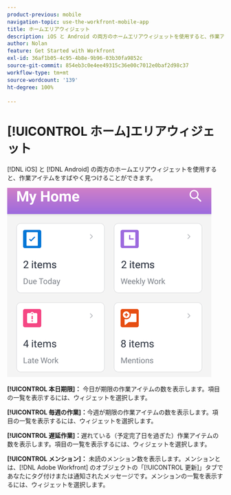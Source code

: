 ```yaml
---
product-previous: mobile
navigation-topic: use-the-workfront-mobile-app
title: ホームエリアウィジェット
description: iOS と Android の両方のホームエリアウィジェットを使用すると、作業アイテムをすばやく見つけることができます。
author: Nolan
feature: Get Started with Workfront
exl-id: 36af1b05-4c95-4b8e-9b96-03b30fa9852c
source-git-commit: 854eb3c0e4ee49315c36e00c7012e0baf2d98c37
workflow-type: tm+mt
source-wordcount: '139'
ht-degree: 100%

---
```


# [!UICONTROL ホーム]エリアウィジェット

[!DNL iOS] と [!DNL Android] の両方のホームエリアウィジェットを使用すると、作業アイテムをすばやく見つけることができます。

![ホームエリアウィジェット](assets/mobile-home-area-widgets.png)

**[!UICONTROL 本日期限]：** 今日が期限の作業アイテムの数を表示します。項目の一覧を表示するには、ウィジェットを選択します。

**[!UICONTROL 毎週の作業]：**&#x200B;今週が期限の作業アイテムの数を表示します。項目の一覧を表示するには、ウィジェットを選択します。

**[!UICONTROL 遅延作業]：**&#x200B;遅れている（予定完了日を過ぎた）作業アイテムの数を表示します。項目の一覧を表示するには、ウィジェットを選択します。

**[!UICONTROL メンション]：** 未読のメンション数を表示します。メンションとは、[!DNL Adobe Workfront] のオブジェクトの「[!UICONTROL 更新]」タブであなたにタグ付けまたは通知されたメッセージです。メンションの一覧を表示するには、ウィジェットを選択します。
